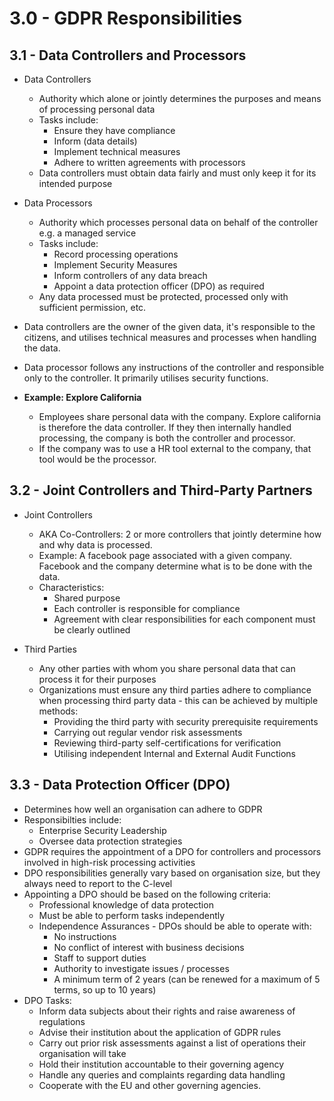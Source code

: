 # 3.0 - GDPR Responsibilities

## 3.1 - Data Controllers and Processors

- Data Controllers
  - Authority which alone or jointly determines the purposes and means of processing personal data
  - Tasks include:
    - Ensure they have compliance
    - Inform (data details)
    - Implement technical measures
    - Adhere to written agreements with processors
  - Data controllers must obtain data fairly and must only keep it for its intended purpose

- Data Processors
  - Authority which processes personal data on behalf of the controller e.g. a managed service
  - Tasks include:
    - Record processing operations
    - Implement Security Measures
    - Inform controllers of any data breach
    - Appoint a data protection officer (DPO) as required
  - Any data processed must be protected, processed only with sufficient permission, etc.

- Data controllers are the owner of the given data, it's responsible to the citizens, and utilises technical measures and processes when handling the data.
- Data processor follows any instructions of the controller and responsible only to the controller. It primarily utilises security functions.

- **Example: Explore California**
  - Employees share personal data with the company.  Explore california is therefore the data controller. If they then internally handled processing, the company is both the controller and processor.
  - If the company was to use a HR tool external to the company, that tool would be the processor.

## 3.2 - Joint Controllers and Third-Party Partners

- Joint Controllers
  - AKA Co-Controllers: 2 or more controllers that jointly determine how and why data is processed.
  - Example: A facebook page associated with a given company. Facebook and the company determine what is to be done with the data.
  - Characteristics:
    - Shared purpose
    - Each controller is responsible for compliance
    - Agreement with clear responsibilities for each component must be clearly outlined

- Third Parties
  - Any other parties with whom you share personal data that can process it for their purposes
  - Organizations must ensure any third parties adhere to compliance when processing third party data - this can be achieved by multiple methods:
    - Providing the third party with security prerequisite requirements
    - Carrying out regular vendor risk assessments
    - Reviewing third-party self-certifications for verification
    - Utilising independent Internal and External Audit Functions

## 3.3 - Data Protection Officer (DPO)

- Determines how well an organisation can adhere to GDPR
- Responsibilties include:
  - Enterprise Security Leadership
  - Oversee data protection strategies
- GDPR requires the appointment of a DPO for controllers and processors involved in high-risk processing activities
- DPO responsibilities generally vary based on organisation size, but they always need to report to the C-level
- Appointing a DPO should be based on the following criteria:
  - Professional knowledge of data protection
  - Must be able to perform tasks independently
  - Independence Assurances - DPOs should be able to operate with:
    - No instructions
    - No conflict of interest with business decisions
    - Staff to support duties
    - Authority to investigate issues / processes
    - A minimum term of 2 years (can be renewed for a maximum of 5 terms, so up to 10 years)
- DPO Tasks:
  - Inform data subjects about their rights and raise awareness of regulations
  - Advise their institution about the application of GDPR rules
  - Carry out prior risk assessments against a list of operations their organisation will take
  - Hold their institution accountable to their governing agency
  - Handle any queries and complaints regarding data handling
  - Cooperate with the EU and other governing agencies.